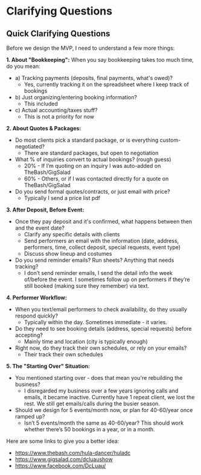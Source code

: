 # Clarifying Questions

## Quick Clarifying Questions

Before we design the MVP, I need to understand a few more things:

**1. About "Bookkeeping":**
When you say bookkeeping takes too much time, do you mean:

- a) Tracking payments (deposits, final payments, what's owed)?
  - Yes, currently tracking it on the spreadsheet where I keep track of bookings
- b) Just organizing/entering booking information?
  - This included
- c) Actual accounting/taxes stuff?
  - This is not a priority for now

**2. About Quotes & Packages:**

- Do most clients pick a standard package, or is everything custom-negotiated?
  - There are standard packages, but open to negotiation
- What % of inquiries convert to actual bookings? (rough guess)
  - 20% - If I’m quoting on an inquiry I was auto-added on TheBash/GigSalad
  - 60% - Others, or if I was contacted directly for a quote on TheBash/GigSalad
- Do you send formal quotes/contracts, or just email with price?
  - Typically I send a price list pdf

**3. After Deposit, Before Event:**

- Once they pay deposit and it's confirmed, what happens between then and the event date?
  - Clarify any specific details with clients
  - Send performers an email with the information (date, address, performers, time, collect deposit, special requests, event type)
  - Discuss show lineup and costumes
- Do you send reminder emails? Run sheets? Anything that needs tracking?
  - I don’t send reminder emails, I send the detail info the week of/before the event. I sometimes follow up on performers if they’re still booked (making sure they remember) via text.

**4. Performer Workflow:**

- When you text/email performers to check availability, do they usually respond quickly?
  - Typically within the day. Sometimes immediate - it varies.
- Do they need to see booking details (address, special requests) before accepting?
  - Mainly time and location (city is typically enough)
- Right now, do they track their own schedules, or rely on your emails?
  - Their track their own schedules

**5. The "Starting Over" Situation:**

- You mentioned starting over - does that mean you're rebuilding the business?
  - I disregarded my business over a few years ignoring calls and emails, it became inactive. Currently have 1 repeat client, we lost the rest. We still get emails/calls during the busier season.
- Should we design for 5 events/month now, or plan for 40-60/year once ramped up?
  - Isn’t 5 events/month the same as 40-60/year? This should work whether there’s 50 bookings in a year, or in a month.

Here are some links to give you a better idea:

- https://www.thebash.com/hula-dancer/huladc
- https://www.gigsalad.com/dcluaushow
- https://www.facebook.com/DcLuau/
